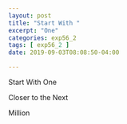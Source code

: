 ```yaml
---
layout: post
title: "Start With "
excerpt: "One"
categories: exp56_2
tags: [ exp56_2 ]
date: 2019-09-03T08:08:50-04:00

---
```


Start With One

Closer to the Next

Million
